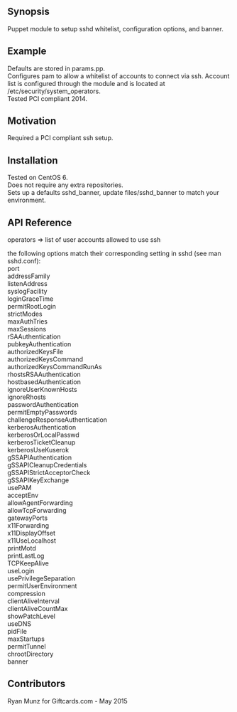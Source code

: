 ## Synopsis  
  
Puppet module to setup sshd whitelist, configuration options, and banner.  
  
## Example  
  
Defaults are stored in params.pp.  
Configures pam to allow a whitelist of accounts to connect via ssh. Account list is configured through the module and is located at /etc/security/system_operators.  
Tested PCI compliant 2014.  
  
## Motivation  
  
Required a PCI compliant ssh setup.  
  
## Installation  
  
Tested on CentOS 6.  
Does not require any extra repositories.  
Sets up a defaults sshd_banner, update files/sshd_banner to match your environment.  
  
## API Reference  
  
operators => list of user accounts allowed to use ssh  
  
the following options match their corresponding setting in sshd (see man sshd.conf):  
port  
addressFamily  
listenAddress  
syslogFacility  
loginGraceTime  
permitRootLogin  
strictModes  
maxAuthTries  
maxSessions  
rSAAuthentication  
pubkeyAuthentication  
authorizedKeysFile  
authorizedKeysCommand  
authorizedKeysCommandRunAs  
rhostsRSAAuthentication  
hostbasedAuthentication  
ignoreUserKnownHosts  
ignoreRhosts  
passwordAuthentication  
permitEmptyPasswords  
challengeResponseAuthentication  
kerberosAuthentication  
kerberosOrLocalPasswd  
kerberosTicketCleanup  
kerberosUseKuserok  
gSSAPIAuthentication  
gSSAPICleanupCredentials  
gSSAPIStrictAcceptorCheck  
gSSAPIKeyExchange  
usePAM  
acceptEnv  
allowAgentForwarding  
allowTcpForwarding  
gatewayPorts  
x11Forwarding  
x11DisplayOffset  
x11UseLocalhost  
printMotd  
printLastLog  
TCPKeepAlive  
useLogin  
usePrivilegeSeparation  
permitUserEnvironment  
compression  
clientAliveInterval  
clientAliveCountMax  
showPatchLevel  
useDNS  
pidFile  
maxStartups  
permitTunnel  
chrootDirectory  
banner  
  
## Contributors  
  
Ryan Munz for Giftcards.com - May 2015  
